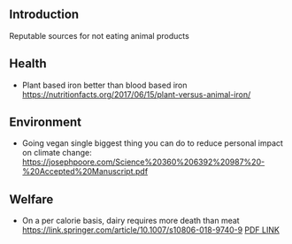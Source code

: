 Introduction
------------

Reputable sources for not eating animal products

Health
------
* Plant based iron better than blood based iron https://nutritionfacts.org/2017/06/15/plant-versus-animal-iron/

Environment
-----------

* Going vegan single biggest thing you can do to reduce personal impact on climate change: https://josephpoore.com/Science%20360%206392%20987%20-%20Accepted%20Manuscript.pdf

Welfare
-------

* On a per calorie  basis, dairy requires more death than meat https://link.springer.com/article/10.1007/s10806-018-9740-9
[PDF LINK](https://jonno.top/datasets/Kolbe2018_Article_WhyMilkConsumptionIsTheBiggerP.pdf)
